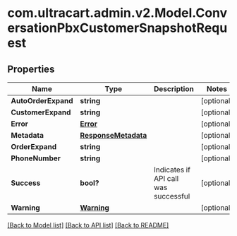 # com.ultracart.admin.v2.Model.ConversationPbxCustomerSnapshotRequest
## Properties

Name | Type | Description | Notes
------------ | ------------- | ------------- | -------------
**AutoOrderExpand** | **string** |  | [optional] 
**CustomerExpand** | **string** |  | [optional] 
**Error** | [**Error**](Error.md) |  | [optional] 
**Metadata** | [**ResponseMetadata**](ResponseMetadata.md) |  | [optional] 
**OrderExpand** | **string** |  | [optional] 
**PhoneNumber** | **string** |  | [optional] 
**Success** | **bool?** | Indicates if API call was successful | [optional] 
**Warning** | [**Warning**](Warning.md) |  | [optional] 


[[Back to Model list]](../README.md#documentation-for-models) [[Back to API list]](../README.md#documentation-for-api-endpoints) [[Back to README]](../README.md)

